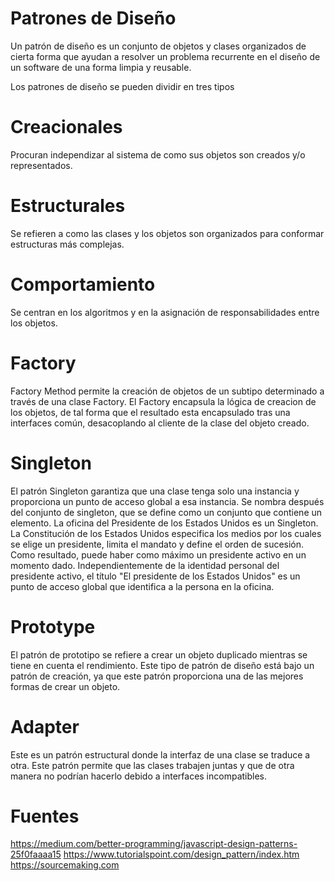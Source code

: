 # Patrones de Diseño
Un patrón de diseño es un conjunto de objetos y clases organizados de cierta forma que ayudan a resolver un problema recurrente en el diseño de un software de una forma limpia y reusable.

Los patrones de diseño se pueden dividir en tres tipos

# Creacionales
Procuran independizar al sistema de como sus objetos son creados y/o representados.

# Estructurales
Se refieren a como las clases y los objetos son organizados para conformar estructuras más complejas.

# Comportamiento
Se centran en los algoritmos y en la asignación de responsabilidades entre los objetos.

# Factory
Factory Method permite la creación de objetos de un subtipo determinado a través de una clase Factory.
El Factory encapsula la lógica de creacion de los objetos, de tal forma que el resultado esta encapsulado tras una interfaces común, desacoplando al cliente de la clase del objeto creado.

# Singleton
El patrón Singleton garantiza que una clase tenga solo una instancia y proporciona un punto de acceso global a esa instancia. Se nombra después del conjunto de singleton, que se define como un conjunto que contiene un elemento. La oficina del Presidente de los Estados Unidos es un Singleton. La Constitución de los Estados Unidos especifica los medios por los cuales se elige un presidente, limita el mandato y define el orden de sucesión. Como resultado, puede haber como máximo un presidente activo en un momento dado. Independientemente de la identidad personal del presidente activo, el título "El presidente de los Estados Unidos" es un punto de acceso global que identifica a la persona en la oficina.

# Prototype
El patrón de prototipo se refiere a crear un objeto duplicado mientras se tiene en cuenta el rendimiento. Este tipo de patrón de diseño está bajo un patrón de creación, ya que este patrón proporciona una de las mejores formas de crear un objeto.

# Adapter
Este es un patrón estructural donde la interfaz de una clase se traduce a otra. Este patrón permite que las clases trabajen juntas y que de otra manera no podrían hacerlo debido a interfaces incompatibles.

# Fuentes
https://medium.com/better-programming/javascript-design-patterns-25f0faaaa15
https://www.tutorialspoint.com/design_pattern/index.htm </br>
https://sourcemaking.com
